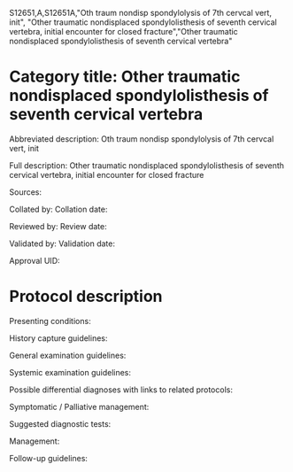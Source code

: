 S12651,A,S12651A,"Oth traum nondisp spondylolysis of 7th cervcal vert, init", "Other traumatic nondisplaced spondylolisthesis of seventh cervical vertebra, initial encounter for closed fracture","Other traumatic nondisplaced spondylolisthesis of seventh cervical vertebra"
# Category title: Other traumatic nondisplaced spondylolisthesis of seventh cervical vertebra

Abbreviated description: Oth traum nondisp spondylolysis of 7th cervcal vert, init

Full description: Other traumatic nondisplaced spondylolisthesis of seventh cervical vertebra, initial encounter for closed fracture

Sources:

Collated by:
Collation date:

Reviewed by:
Review date:

Validated by:
Validation date:

Approval UID:

# Protocol description

Presenting conditions:

History capture guidelines:

General examination guidelines:

Systemic examination guidelines:

Possible differential diagnoses with links to related protocols:

Symptomatic / Palliative management:

Suggested diagnostic tests:

Management:

Follow-up guidelines:
